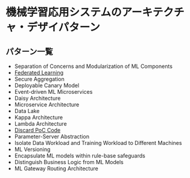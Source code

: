 # 機械学習応用システムのアーキテクチャ・デザイパターン

## パターン一覧 

- Separation of Concerns and Modularization of ML Components
- [Federated Learning](./federated_learning/)
- Secure Aggregation
- Deployable Canary Model
- Event-driven ML Microservices
- Daisy Architecture
- Microservice Architecture
- Data Lake
- Kappa Architecture
- Lambda Architecture
- [Discard PoC Code](./discard_poc_code/)
- Parameter-Server Abstraction
- Isolate Data Workload and Training Workload to Different Machines
- ML Versioning
- Encapsulate ML models within rule-base safeguards
- Distinguish Business Logic from ML Models
- ML Gateway Routing Architecture
